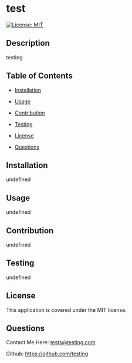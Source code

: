 # test 
 
[![License: MIT](https://img.shields.io/badge/License-MIT-yellow.svg)](https://opensource.org/licenses/MIT) 
 

## Description 

testing  
 

## Table of Contents 

- [Installation](#install) 

- [Usage](#useinfo) 

- [Contribution](#contribute) 

- [Testing](#test) 

- [License](#license) 

- [Questions](#questions) 
 

## Installation 

undefined 
 

## Usage 

undefined 
 

## Contribution 

undefined 
 

## Testing 

undefined 
 

## License 

This application is covered under the MIT license. 
 

## Questions 

Contact Me Here: tests@testing.com 

Github: https://github.com/testing 
